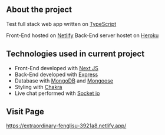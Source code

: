 ## About the project

Test full stack web app written on [TypeScript](https://www.typescriptlang.org/)

Front-End hosted on [Netlify](https://www.netlify.com)
Back-End server hostet on [Heroku](https://www.heroku.com)

## Technologies used in current project

- Front-End developed with [Next JS](https://nextjs.org/docs)
- Back-End developed with [Express](https://expressjs.com/)
- Database with [MongoDB](https://www.mongodb.com) and [Mongoose](https://mongoosejs.com/)
- Styling with [Chakra](https://chakra-ui.com/)
- Live chat performed with [Socket io](https://socket.io/)

## Visit Page

https://extraordinary-fenglisu-3921a8.netlify.app/